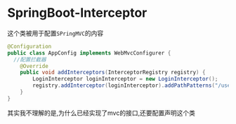 # SpringBoot-Interceptor

这个类被用于配置`SPringMVC`的内容

```java
@Configuration
public class AppConfig implements WebMvcConfigurer {
  //配置拦截器
    @Override
    public void addInterceptors(InterceptorRegistry registry) {
        LoginInterceptor loginInterceptor = new LoginInterceptor();
        registry.addInterceptor(loginInterceptor).addPathPatterns("/user").excludePathPatterns("/test");
    }
}
```

其实我不理解的是,为什么已经实现了mvc的接口,还要配置声明这个类